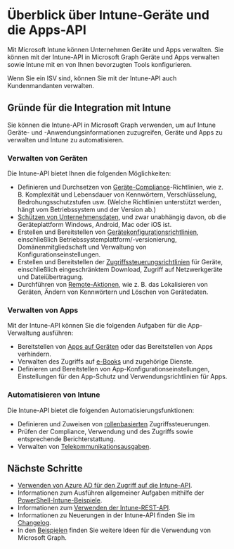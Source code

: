 # <a name="intune-devices-and-apps-api-overview"></a>Überblick über Intune-Geräte und die Apps-API

Mit Microsoft Intune können Unternehmen Geräte und Apps verwalten. Sie können mit der Intune-API in Microsoft Graph Geräte und Apps verwalten sowie Intune mit en von Ihnen bevorzugten Tools konfigurieren. 

Wenn Sie ein ISV sind, können Sie mit der Intune-API auch Kundenmandanten verwalten.

## <a name="why-integrate-with-intune"></a>Gründe für die Integration mit Intune

Sie können die Intune-API in Microsoft Graph verwenden, um auf Intune Geräte- und -Anwendungsinformationen zuzugreifen, Geräte und Apps zu verwalten und Intune zu automatisieren.

### <a name="manage-devices"></a>Verwalten von Geräten

Die Intune-API bietet Ihnen die folgenden Möglichkeiten:

- Definieren und Durchsetzen von [Geräte-Compliance](../api-reference/v1.0/resources/intune_deviceconfig_devicecomplianceactionitem.md)-Richtlinien, wie z. B. Komplexität und Lebensdauer von Kennwörtern, Verschlüsselung, Bedrohungsschutzstufen usw.  (Welche Richtlinien unterstützt werden, hängt vom Betriebssystem und der Version ab.)
- [Schützen von Unternehmensdaten](../api-reference/v1.0/resources/intune_mam_windowsinformationprotectionpolicy.md), und zwar unabhängig davon, ob die Geräteplattform Windows, Android, Mac oder iOS ist.
- Erstellen und Bereitstellen von [Gerätekonfigurationsrichtlinien](../api-reference/v1.0/resources/intune_deviceconfig_deviceconfiguration.md), einschließlich Betriebssystemplattform/-versionierung, Domänenmitgliedschaft und Verwaltung von Konfigurationseinstellungen.
- Erstellen und Bereitstellen der [Zugriffssteuerungsrichtlinien](../api-reference/v1.0/resources/intune_onboarding_onpremisesconditionalaccesssettings.md) für Geräte, einschließlich eingeschränktem Download, Zugriff auf Netzwerkgeräte und Dateiübertragung.
- Durchführen von [Remote-Aktionen](../api-reference/v1.0/resources/intune_devices_manageddevice.md), wie z. B. das Lokalisieren von Geräten, Ändern von Kennwörtern und Löschen von Gerätedaten.

### <a name="manage-apps"></a>Verwalten von Apps 

Mit der Intune-API können Sie die folgenden Aufgaben für die App-Verwaltung ausführen:

- Bereitstellen von [Apps auf Geräten](../api-reference/v1.0/resources/intune_apps_mobileapp.md) oder das Bereitstellen von Apps verhindern.
- Verwalten des Zugriffs auf [e-Books](../api-reference/v1.0/resources/intune_books_ebookinstallsummary.md) und zugehörige Dienste.
- Definieren und Bereitstellen von App-Konfigurationseinstellungen, Einstellungen für den App-Schutz und Verwendungsrichtlinien für Apps.

### <a name="automate-intune"></a>Automatisieren von Intune

Die Intune-API bietet die folgenden Automatisierungsfunktionen:

- Definieren und Zuweisen von [rollenbasierten](../api-reference/v1.0/resources/intune_rbac_conceptual.md) Zugriffssteuerungen.
- Prüfen der Compliance, Verwendung und des Zugriffs sowie entsprechende Berichterstattung.
- Verwalten von [Telekommunikationsausgaben](../api-reference/v1.0/resources/intune_tem_conceptual.md).


## <a name="next-steps"></a>Nächste Schritte

- [Verwenden von Azure AD für den Zugriff auf die Intune-API](https://docs.microsoft.com/intune/intune-graph-apis).
- Informationen zum Ausführen allgemeiner Aufgaben mithilfe der [PowerShell-Intune-Beispiele](https://github.com/microsoftgraph/powershell-intune-samples).
- Informationen zum [Verwenden der Intune-REST-API](https://developer.microsoft.com/de-DE/graph/docs/api-reference/v1.0/resources/intune_graph_overview).
- Informationen zu Neuerungen in der Intune-API finden Sie im [Changelog](changelog.md).
- In den [Beispielen](https://developer.microsoft.com/de-DE/graph/graph/examples) finden Sie weitere Ideen für die Verwendung von Microsoft Graph.
